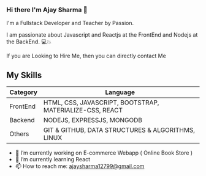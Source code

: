 ### Hi there I'm Ajay Sharma   👋

I'm a Fullstack Developer and Teacher by Passion.  

I am passionate about Javascript and Reactjs at the FrontEnd and Nodejs at the BackEnd. 💻💥

If you are Looking to Hire Me, then you can directly contact Me

## My Skills

| Category | Language |
| ----------- | ----------- |
| FrontEnd | HTML, CSS, JAVASCRIPT, BOOTSTRAP, MATERIALIZE-CSS, REACT |
| Backend  | NODEJS, EXPRESSJS, MONGODB |
| Others   | GIT & GITHUB, DATA STRUCTURES & ALGORITHMS, LINUX |

- 🔭 I’m currently working on E-commerce Webapp ( Online Book Store )
- 🌱 I’m currently learning React
- 📫 How to reach me: ajaysharma12799@gmail.com
